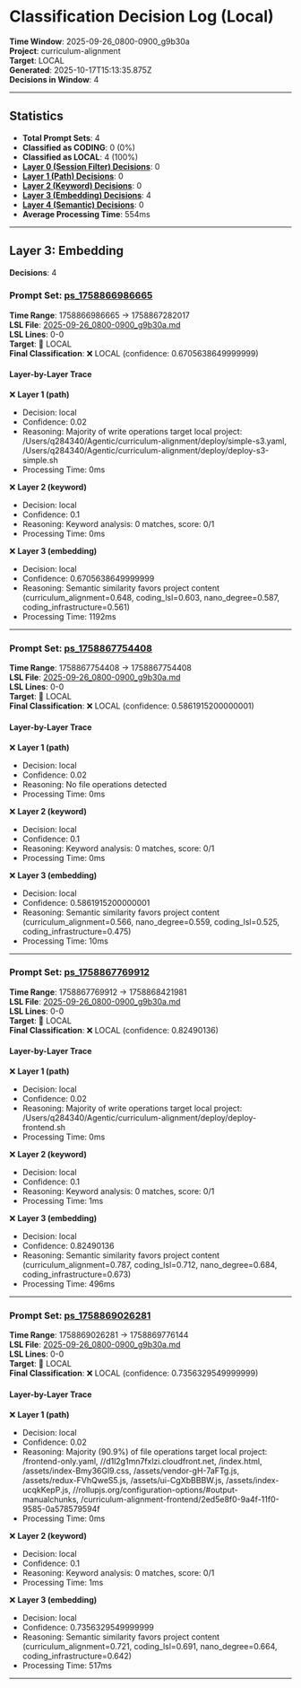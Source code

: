 # Classification Decision Log (Local)

**Time Window**: 2025-09-26_0800-0900_g9b30a<br>
**Project**: curriculum-alignment<br>
**Target**: LOCAL<br>
**Generated**: 2025-10-17T15:13:35.875Z<br>
**Decisions in Window**: 4

---

## Statistics

- **Total Prompt Sets**: 4
- **Classified as CODING**: 0 (0%)
- **Classified as LOCAL**: 4 (100%)
- **[Layer 0 (Session Filter) Decisions](#layer-0-session-filter)**: 0
- **[Layer 1 (Path) Decisions](#layer-1-path)**: 0
- **[Layer 2 (Keyword) Decisions](#layer-2-keyword)**: 0
- **[Layer 3 (Embedding) Decisions](#layer-3-embedding)**: 4
- **[Layer 4 (Semantic) Decisions](#layer-4-semantic)**: 0
- **Average Processing Time**: 554ms

---

## Layer 3: Embedding

**Decisions**: 4

### Prompt Set: [ps_1758866986665](../../history/2025-09-26_0800-0900_g9b30a.md#ps_1758866986665)

**Time Range**: 1758866986665 → 1758867282017<br>
**LSL File**: [2025-09-26_0800-0900_g9b30a.md](../../history/2025-09-26_0800-0900_g9b30a.md#ps_1758866986665)<br>
**LSL Lines**: 0-0<br>
**Target**: 📍 LOCAL<br>
**Final Classification**: ❌ LOCAL (confidence: 0.6705638649999999)

#### Layer-by-Layer Trace

❌ **Layer 1 (path)**
- Decision: local
- Confidence: 0.02
- Reasoning: Majority of write operations target local project: /Users/q284340/Agentic/curriculum-alignment/deploy/simple-s3.yaml, /Users/q284340/Agentic/curriculum-alignment/deploy/deploy-s3-simple.sh
- Processing Time: 0ms

❌ **Layer 2 (keyword)**
- Decision: local
- Confidence: 0.1
- Reasoning: Keyword analysis: 0 matches, score: 0/1
- Processing Time: 0ms

❌ **Layer 3 (embedding)**
- Decision: local
- Confidence: 0.6705638649999999
- Reasoning: Semantic similarity favors project content (curriculum_alignment=0.648, coding_lsl=0.603, nano_degree=0.587, coding_infrastructure=0.561)
- Processing Time: 1192ms

---

### Prompt Set: [ps_1758867754408](../../history/2025-09-26_0800-0900_g9b30a.md#ps_1758867754408)

**Time Range**: 1758867754408 → 1758867754408<br>
**LSL File**: [2025-09-26_0800-0900_g9b30a.md](../../history/2025-09-26_0800-0900_g9b30a.md#ps_1758867754408)<br>
**LSL Lines**: 0-0<br>
**Target**: 📍 LOCAL<br>
**Final Classification**: ❌ LOCAL (confidence: 0.5861915200000001)

#### Layer-by-Layer Trace

❌ **Layer 1 (path)**
- Decision: local
- Confidence: 0.02
- Reasoning: No file operations detected
- Processing Time: 0ms

❌ **Layer 2 (keyword)**
- Decision: local
- Confidence: 0.1
- Reasoning: Keyword analysis: 0 matches, score: 0/1
- Processing Time: 0ms

❌ **Layer 3 (embedding)**
- Decision: local
- Confidence: 0.5861915200000001
- Reasoning: Semantic similarity favors project content (curriculum_alignment=0.566, nano_degree=0.559, coding_lsl=0.525, coding_infrastructure=0.475)
- Processing Time: 10ms

---

### Prompt Set: [ps_1758867769912](../../history/2025-09-26_0800-0900_g9b30a.md#ps_1758867769912)

**Time Range**: 1758867769912 → 1758868421981<br>
**LSL File**: [2025-09-26_0800-0900_g9b30a.md](../../history/2025-09-26_0800-0900_g9b30a.md#ps_1758867769912)<br>
**LSL Lines**: 0-0<br>
**Target**: 📍 LOCAL<br>
**Final Classification**: ❌ LOCAL (confidence: 0.82490136)

#### Layer-by-Layer Trace

❌ **Layer 1 (path)**
- Decision: local
- Confidence: 0.02
- Reasoning: Majority of write operations target local project: /Users/q284340/Agentic/curriculum-alignment/deploy/deploy-frontend.sh
- Processing Time: 0ms

❌ **Layer 2 (keyword)**
- Decision: local
- Confidence: 0.1
- Reasoning: Keyword analysis: 0 matches, score: 0/1
- Processing Time: 1ms

❌ **Layer 3 (embedding)**
- Decision: local
- Confidence: 0.82490136
- Reasoning: Semantic similarity favors project content (curriculum_alignment=0.787, coding_lsl=0.712, nano_degree=0.684, coding_infrastructure=0.673)
- Processing Time: 496ms

---

### Prompt Set: [ps_1758869026281](../../history/2025-09-26_0800-0900_g9b30a.md#ps_1758869026281)

**Time Range**: 1758869026281 → 1758869776144<br>
**LSL File**: [2025-09-26_0800-0900_g9b30a.md](../../history/2025-09-26_0800-0900_g9b30a.md#ps_1758869026281)<br>
**LSL Lines**: 0-0<br>
**Target**: 📍 LOCAL<br>
**Final Classification**: ❌ LOCAL (confidence: 0.7356329549999999)

#### Layer-by-Layer Trace

❌ **Layer 1 (path)**
- Decision: local
- Confidence: 0.02
- Reasoning: Majority (90.9%) of file operations target local project: /frontend-only.yaml, //d1l2g1mn7fxlzi.cloudfront.net\, /index.html, /assets/index-Bmy36Gl9.css, /assets/vendor-gH-7aFTg.js, /assets/redux-FVhQweS5.js, /assets/ui-CgXbBBBW.js, /assets/index-ucqkKepP.js, //rollupjs.org/configuration-options/#output-manualchunks, /curriculum-alignment-frontend/2ed5e8f0-9a4f-11f0-9585-0a578579594f
- Processing Time: 0ms

❌ **Layer 2 (keyword)**
- Decision: local
- Confidence: 0.1
- Reasoning: Keyword analysis: 0 matches, score: 0/1
- Processing Time: 1ms

❌ **Layer 3 (embedding)**
- Decision: local
- Confidence: 0.7356329549999999
- Reasoning: Semantic similarity favors project content (curriculum_alignment=0.721, coding_lsl=0.691, nano_degree=0.664, coding_infrastructure=0.642)
- Processing Time: 517ms

---

